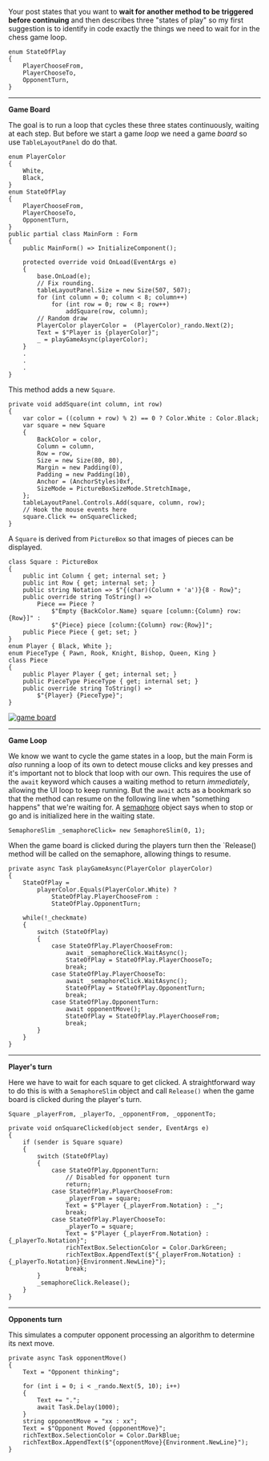 Your post states that you want to **wait for another method to be triggered before continuing** and then describes three "states of play" so my first suggestion is to identify in code exactly the things we need to wait for in the chess game loop.

    enum StateOfPlay
    {
        PlayerChooseFrom,
        PlayerChooseTo,
        OpponentTurn,
    }

***
**Game Board**

The goal is to run a loop that cycles these three states continuously, waiting at each step. But before we start a game _loop_ we need a game _board_ so use `TableLayoutPanel` do do that.

    enum PlayerColor
    {
        White,
        Black,
    }
    enum StateOfPlay
    {
        PlayerChooseFrom,
        PlayerChooseTo,
        OpponentTurn,
    }
    public partial class MainForm : Form
    {
        public MainForm() => InitializeComponent();

        protected override void OnLoad(EventArgs e)
        {
            base.OnLoad(e);
            // Fix rounding.
            tableLayoutPanel.Size = new Size(507, 507);
            for (int column = 0; column < 8; column++)
                for (int row = 0; row < 8; row++)
                    addSquare(row, column);
            // Random draw
            PlayerColor playerColor =  (PlayerColor)_rando.Next(2);
            Text = $"Player is {playerColor}";
            _ = playGameAsync(playerColor);
        }
        .
        .
        .
    }
    
This method adds a new `Square`.

    private void addSquare(int column, int row)
    {
        var color = ((column + row) % 2) == 0 ? Color.White : Color.Black;
        var square = new Square
        {
            BackColor = color,
            Column = column,
            Row = row,
            Size = new Size(80, 80),
            Margin = new Padding(0),
            Padding = new Padding(10),
            Anchor = (AnchorStyles)0xf,
            SizeMode = PictureBoxSizeMode.StretchImage,
        };
        tableLayoutPanel.Controls.Add(square, column, row);
        // Hook the mouse events here
        square.Click += onSquareClicked;
    }

A `Square` is derived from `PictureBox` so that images of pieces can be displayed.

    class Square : PictureBox 
    {
        public int Column { get; internal set; }
        public int Row { get; internal set; }
        public string Notation => $"{(char)(Column + 'a')}{8 - Row}";
        public override string ToString() =>
            Piece == Piece ?
                $"Empty {BackColor.Name} square [column:{Column} row:{Row}]" :
                $"{Piece} piece [column:{Column} row:{Row}]";
        public Piece Piece { get; set; }
    }
    enum Player { Black, White };
    enum PieceType { Pawn, Rook, Knight, Bishop, Queen, King }
    class Piece
    {
        public Player Player { get; internal set; }
        public PieceType PieceType { get; internal set; }
        public override string ToString() =>
            $"{Player} {PieceType}";
    }


[![game board][1]][1] 


***
**Game Loop**

We know we want to cycle the game states in a loop, but the main Form is _also_ running a loop of its own to detect mouse clicks and key presses and it's important not to block that loop with our own. This requires the use of the `await` keyword which causes a waiting method to return _immediately_, allowing the UI loop to keep running. But the `await` acts as a bookmark so that the method can resume on the following line when "something happens" that we're waiting for. A [semaphore](https://learn.microsoft.com/en-us/dotnet/api/system.threading.semaphoreslim) object says when to stop or go and is initialized here in the waiting state.

    SemaphoreSlim _semaphoreClick= new SemaphoreSlim(0, 1); 

When the game board is clicked during the players turn then the `Release() method will be called on the semaphore, allowing things to resume.

    private async Task playGameAsync(PlayerColor playerColor)
    {
        StateOfPlay = 
            playerColor.Equals(PlayerColor.White) ?
                StateOfPlay.PlayerChooseFrom :
                StateOfPlay.OpponentTurn;

        while(!_checkmate)
        {
            switch (StateOfPlay)
            {
                case StateOfPlay.PlayerChooseFrom:
                    await _semaphoreClick.WaitAsync();
                    StateOfPlay = StateOfPlay.PlayerChooseTo;
                    break;
                case StateOfPlay.PlayerChooseTo:
                    await _semaphoreClick.WaitAsync();
                    StateOfPlay = StateOfPlay.OpponentTurn;
                    break;
                case StateOfPlay.OpponentTurn:
                    await opponentMove();
                    StateOfPlay = StateOfPlay.PlayerChooseFrom;
                    break;
            }
        }
    }

***
**Player's turn**

Here we have to wait for each square to get clicked. A straightforward way to do this is with a `SemaphoreSlim` object and call `Release()` when the game board is clicked during the player's turn.

    Square _playerFrom, _playerTo, _opponentFrom, _opponentTo;

    private void onSquareClicked(object sender, EventArgs e)
    {
        if (sender is Square square)
        {
            switch (StateOfPlay)
            {
                case StateOfPlay.OpponentTurn:
                    // Disabled for opponent turn
                    return;
                case StateOfPlay.PlayerChooseFrom:
                    _playerFrom = square;
                    Text = $"Player {_playerFrom.Notation} : _";
                    break;
                case StateOfPlay.PlayerChooseTo:
                    _playerTo = square;
                    Text = $"Player {_playerFrom.Notation} : {_playerTo.Notation}";
                    richTextBox.SelectionColor = Color.DarkGreen;
                    richTextBox.AppendText($"{_playerFrom.Notation} : {_playerTo.Notation}{Environment.NewLine}");
                    break;
            }
            _semaphoreClick.Release();
        }
    }

***
**Opponents turn**

This simulates a computer opponent processing an algorithm to determine its next move.

    private async Task opponentMove()
    {
        Text = "Opponent thinking";
            
        for (int i = 0; i < _rando.Next(5, 10); i++)
        {
            Text += ".";
            await Task.Delay(1000);
        }
        string opponentMove = "xx : xx";
        Text = $"Opponent Moved {opponentMove}";
        richTextBox.SelectionColor = Color.DarkBlue;
        richTextBox.AppendText($"{opponentMove}{Environment.NewLine}");
    }

  [1]: https://i.stack.imgur.com/nt8nn.png